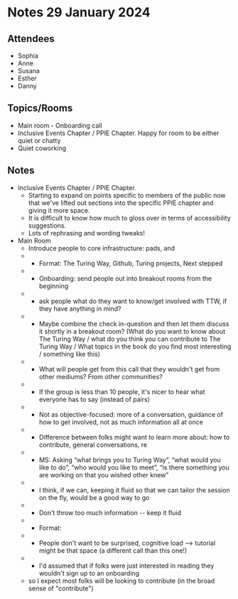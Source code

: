 # Notes 29 January 2024

## Attendees

* Sophia
* Anne
* Susana
* Esther
* Danny

## Topics/Rooms

* Main room - Onboarding call
* Inclusive Events Chapter / PPIE Chapter. Happy for room to be either quiet or chatty
* Quiet coworking

## Notes

* Inclusive Events Chapter / PPIE Chapter.
    * Starting to expand on points specific to members of the public now that we've lifted out sections into the specific PPIE chapter and giving it more space.
    * It is difficult to know how much to gloss over in terms of accessibility suggestions.
    * Lots of rephrasing and wording tweaks!
* Main Room
    * Introduce people to core infrastructure: pads, and
    * - Format: The Turing Way, Github, Turing projects, Next stepped
    * - Onboarding: send people out into breakout rooms from the beginning
    *  - ask people what do they want to know/get involved with TTW, if they have anything in mind?
    *  - Maybe combine the check in-question and then let them discuss it shortly in a breakout room? (What do you want to know about The Turing Way / what do you think you can contribute to The Turing Way / What topics in the book do you find most interesting / something like this)
    * - What will people get from this call that they wouldn't get from other mediums? From other communities?
    * - If the group is less than 10 people, it's nicer to hear what everyone has to say (instead of pairs)
    * - Not as objective-focused: more of a conversation, guidance of how to get involved, not as much information all at once
    * - Difference between folks might want to learn more about: how to contribute, general conversations, re
    * - MS: Asking “what brings you to Turing Way”, “what would you like to do”, “who would you like to meet”, “is there something you are working on that you wished other knew”
    * - I think, if we can, keeping it fluid so that we can tailor the session on the fly, would be a good way to go
    * - Don't throw too much information -- keep it fluid
    * - Format:
    * - People don't want to be surprised, cognitive load --> tutorial might be that space (a different call than this one!)
    * - I'd assumed that if folks were just interested in reading they wouldn't sign up to an onboarding
    * so I expect most folks will be looking to contribute (in the broad sense of "contribute")
